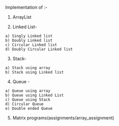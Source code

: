 Implementation of :-
  1. ArrayList
     
  2. Linked List-
     
    a) Singly Linked list
    b) Doubly Linked list
    c) Circular Linked list
    d) Doubly Circular Linked list
   
  3. Stack-
     
    a) Stack using array
    b) Stack using Linked list

  4. Queue -
     
    a) Queue using array
    b) Queue using Linked List
    c) Queue using Stack
    d) Circular Queue
    e) Double ended Queue

  5. Matrix programs(assignments/array_assignment)
  
